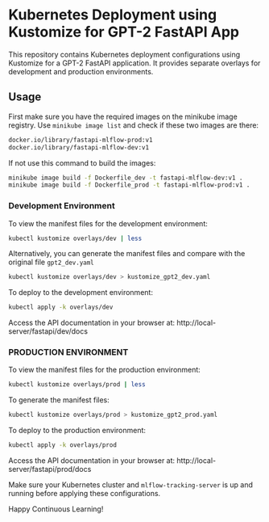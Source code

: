 # Kubernetes Deployment using Kustomize for GPT-2 FastAPI App

This repository contains Kubernetes deployment configurations using Kustomize for a GPT-2 FastAPI application. It provides separate overlays for development and production environments.

## Usage
First make sure you have the required images on the minikube image registry. Use `minikube image list` and check if these two images are there:
```bash
docker.io/library/fastapi-mlflow-prod:v1
docker.io/library/fastapi-mlflow-dev:v1
```
If not use this command to build the images:
```bash
minikube image build -f Dockerfile_dev -t fastapi-mlflow-dev:v1 .
minikube image build -f Dockerfile_prod -t fastapi-mlflow-prod:v1 .
```
### Development Environment

To view the manifest files for the development environment:

```bash
kubectl kustomize overlays/dev | less
```

Alternatively, you can generate the manifest files and compare with the original file `gpt2_dev.yaml`
```bash
kubectl kustomize overlays/dev > kustomize_gpt2_dev.yaml
```

To deploy to the development environment:
```bash
kubectl apply -k overlays/dev
```

Access the API documentation in your browser at: http://local-server/fastapi/dev/docs

### PRODUCTION ENVIRONMENT
To view the manifest files for the production environment:
```bash
kubectl kustomize overlays/prod | less
```

To generate the manifest files:

```bash
kubectl kustomize overlays/prod > kustomize_gpt2_prod.yaml
```

To deploy to the production environment:

```bash
kubectl apply -k overlays/prod
```

Access the API documentation in your browser at: http://local-server/fastapi/prod/docs

Make sure your Kubernetes cluster and `mlflow-tracking-server` is up and running before applying these configurations.

Happy Continuous Learning!
